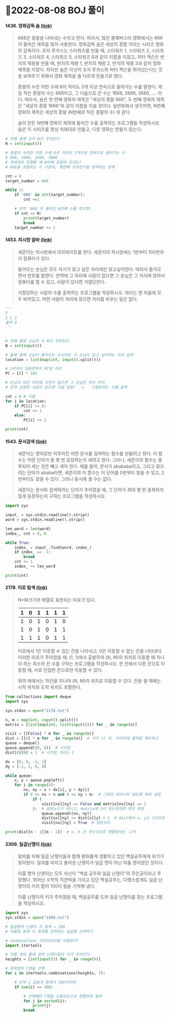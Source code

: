 # 📌2022-08-08 BOJ 풀이



#### 1436. 영화감독 숌 [(link)](https://www.acmicpc.net/problem/1436)

> 666은 종말을 나타내는 수라고 한다. 따라서, 많은 블록버스터 영화에서는 666이 들어간 제목을 많이 사용한다. 영화감독 숌은 세상의 종말 이라는 시리즈 영화의 감독이다. 조지 루카스는 스타워즈를 만들 때, 스타워즈 1, 스타워즈 2, 스타워즈 3, 스타워즈 4, 스타워즈 5, 스타워즈 6과 같이 이름을 지었고, 피터 잭슨은 반지의 제왕을 만들 때, 반지의 제왕 1, 반지의 제왕 2, 반지의 제왕 3과 같이 영화 제목을 지었다. 하지만 숌은 자신이 조지 루카스와 피터 잭슨을 뛰어넘는다는 것을 보여주기 위해서 영화 제목을 좀 다르게 만들기로 했다.
>
> 종말의 수란 어떤 수에 6이 적어도 3개 이상 연속으로 들어가는 수를 말한다. 제일 작은 종말의 수는 666이고, 그 다음으로 큰 수는 1666, 2666, 3666, .... 이다. 따라서, 숌은 첫 번째 영화의 제목은 "세상의 종말 666", 두 번째 영화의 제목은 "세상의 종말 1666"와 같이 이름을 지을 것이다. 일반화해서 생각하면, N번째 영화의 제목은 세상의 종말 (N번째로 작은 종말의 수) 와 같다.
>
> 숌이 만든 N번째 영화의 제목에 들어간 수를 출력하는 프로그램을 작성하시오. 숌은 이 시리즈를 항상 차례대로 만들고, 다른 영화는 만들지 않는다.

```python
# 첫째 줄에 숫자 N이 주어진다
N = int(input())

# 종말의 숫자란 어떤 수에 6이 적어도 3개이상 연속으로 들어가는 수
# 666, 1666, 2666, 3666 ...
# 차례대로 진행할 때 N번째 종말의 숫자는?
# 666을 포함하는 수 가운데, 몇번째 숫자인가를 탐색하는 문제

cnt = 0
target_number = 666

while 1:
    if '666' in str(target_number):
        cnt +=1

    # 만약 '666'이 들어간 N번째 수를 찾으면:
    if cnt == N:
        print(target_number)
        break
    target_number += 1
```



#### 1453. 피시방 알바 [(link)](https://www.acmicpc.net/problem/1453)

> 세준이는 피시방에서 아르바이트를 한다. 세준이의 피시방에는 1번부터 100번까지 컴퓨터가 있다.
>
> 들어오는 손님은 모두 자기가 앉고 싶은 자리에만 앉고싶어한다. 따라서 들어오면서 번호를 말한다. 만약에 그 자리에 사람이 없으면 그 손님은 그 자리에 앉아서 컴퓨터를 할 수 있고, 사람이 있다면 거절당한다.
>
> 거절당하는 사람의 수를 출력하는 프로그램을 작성하시오. 자리는 맨 처음에 모두 비어있고, 어떤 사람이 자리에 앉으면 자리를 비우는 일은 없다.

```python
'''
3
1 2 3
출력 0
'''


# 첫째 줄에 손님의 수 N이 주어진다.
N = int(input())

# 둘째 줄에 손님이 들어오는 순서대로 각 손님이 앉고 싶어하는 자리 입력
location = list(map(int, input().split()))

# 1번부터 100번까지 PC방 자리
PC = [0] * 101

# 손님이 외친 자리에 사진이 없으면 그 손님은 자리 차지,
# 만약 선점한 사람이 있으면 거절 당함!  ->   거절당하는 수를 출력

cnt = 0 # 거절
for i in location:
    if PC[i] != 0:
        cnt += 1
    else:
        PC[i] += 1

print(cnt)
```



#### 1543. 문서검색 [(link)](https://www.acmicpc.net/problem/1543)

> 세준이는 영어로만 이루어진 어떤 문서를 검색하는 함수를 만들려고 한다. 이 함수는 어떤 단어가 총 몇 번 등장하는지 세려고 한다. 그러나, 세준이의 함수는 중복되어 세는 것은 빼고 세야 한다. 예를 들어, 문서가 abababa이고, 그리고 찾으려는 단어가 ababa라면, 세준이의 이 함수는 이 단어를 0번부터 찾을 수 있고, 2번부터도 찾을 수 있다. 그러나 동시에 셀 수는 없다.
>
> 세준이는 문서와 검색하려는 단어가 주어졌을 때, 그 단어가 최대 몇 번 중복되지 않게 등장하는지 구하는 프로그램을 작성하시오.

```python
import sys

input_ = sys.stdin.readline().strip()
word = sys.stdin.readline().strip()

len_word = len(word)
index_, cnt = 0, 0

while True:
    index_ = input_.find(word, index_)
    if index_ == -1:
        break
    cnt += 1
    index_ += len_word

print(cnt)
```



#### 2178. 미로 탐색 [(link)](https://www.acmicpc.net/problem/2178)

> N×M크기의 배열로 표현되는 미로가 있다.
>
> | 1    | 0    | 1    | 1    | 1    | 1    |
> | ---- | ---- | ---- | ---- | ---- | ---- |
> | 1    | 0    | 1    | 0    | 1    | 0    |
> | 1    | 0    | 1    | 0    | 1    | 1    |
> | 1    | 1    | 1    | 0    | 1    | 1    |
>
> 미로에서 1은 이동할 수 있는 칸을 나타내고, 0은 이동할 수 없는 칸을 나타낸다. 이러한 미로가 주어졌을 때, (1, 1)에서 출발하여 (N, M)의 위치로 이동할 때 지나야 하는 최소의 칸 수를 구하는 프로그램을 작성하시오. 한 칸에서 다른 칸으로 이동할 때, 서로 인접한 칸으로만 이동할 수 있다.
>
> 위의 예에서는 15칸을 지나야 (N, M)의 위치로 이동할 수 있다. 칸을 셀 때에는 시작 위치와 도착 위치도 포함한다.

```python
from collections import deque
import sys

sys.stdin = open("2178.txt")

n, m = map(int, input().split())
matrix = [list(map(int, list(input()))) for _ in range(n)]

visit = [[False] * m for _ in range(n)]
dist = [[0] * m for _ in range(n)]  # 거리 +1 씩, 마지막에 출력할 매트릭스
queue = deque()
queue.append((0, 0))  # 시작점
dist[0][0] = 1  # 시작점 거리는 1

dx = [0, 0, -1, 1]
dy = [-1, 1, 0, 0]

while queue:
    x, y = queue.popleft()
    for i in range(4):
        nx, ny = x + dx[i], y + dy[i]
        if 0 <= nx < n and 0 <= ny < m:  # 그래프 벗어나지 않도록 범위 설정
            if (
                visit[nx][ny] == False and matrix[nx][ny] == 1
            ):  # 방문노드가 아니고, matrix에 1이 있는위치면 위치 변경
                queue.append((nx, ny))
                dist[nx][ny] += dist[x][y] + 1  # dist에서 x, y는 1이므로, +1 늘려줌 (2)
                visit[nx][ny] = True  # 방문처리

print(dist[n - 1][m - 1])  # n, m 은 갯수이므로 행렬에서는 -1씩
```



#### 2309. 일곱난쟁이 [(link)](https://www.acmicpc.net/problem/2309)

> 왕비를 피해 일곱 난쟁이들과 함께 평화롭게 생활하고 있던 백설공주에게 위기가 찾아왔다. 일과를 마치고 돌아온 난쟁이가 일곱 명이 아닌 아홉 명이었던 것이다.
>
> 아홉 명의 난쟁이는 모두 자신이 "백설 공주와 일곱 난쟁이"의 주인공이라고 주장했다. 뛰어난 수학적 직관력을 가지고 있던 백설공주는, 다행스럽게도 일곱 난쟁이의 키의 합이 100이 됨을 기억해 냈다.
>
> 아홉 난쟁이의 키가 주어졌을 때, 백설공주를 도와 일곱 난쟁이를 찾는 프로그램을 작성하시오.

```python
import sys
sys.stdin = open("2309.txt")

# 일곱명의 난쟁이 키 합계 = 100
# 아홉명 중에 이 합계를 만족하는 일곱명 선택하기

# conbinations 라이브러리를 이용한다!
import itertools

# 아홉 개의 줄에 걸쳐 난쟁이들의 키가 주어진다.
heights = [int(input()) for _ in range(9)]

# 중복없이 7명을 선택
for i in itertools.combinations(heights, 7):

    # 만약 i 값들의 합계가 100이라면:
    if sum(i) == 100:

        # 선택했던 7명을 오름차순으로 정렬하여 출력
        for j in sorted(i):
            print(j)
        break
```

